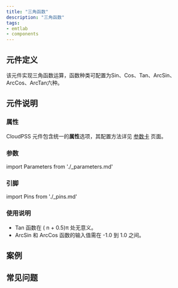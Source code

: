 ```yaml
---
title: "三角函数"
description: "三角函数"
tags:
- emtlab
- components
---
```


## 元件定义
该元件实现三角函数运算，函数种类可配置为Sin、Cos、Tan、ArcSin、ArcCos、ArcTan六种。

## 元件说明



### 属性

CloudPSS 元件包含统一的**属性**选项，其配置方法详见 [参数卡](docs/documents/software/10-xstudio/20-simstudio/40-workbench/20-function-zone/30-design-tab/30-param-panel/index.md) 页面。

### 参数

import Parameters from './_parameters.md'

<Parameters/>

### 引脚

import Pins from './_pins.md'

<Pins/>

### 使用说明
- Tan 函数在 ( n + 0.5)π 处无意义。
- ArcSin 和 ArcCos 函数的输入值需在 -1.0 到 1.0 之间。

## 案例

## 常见问题

